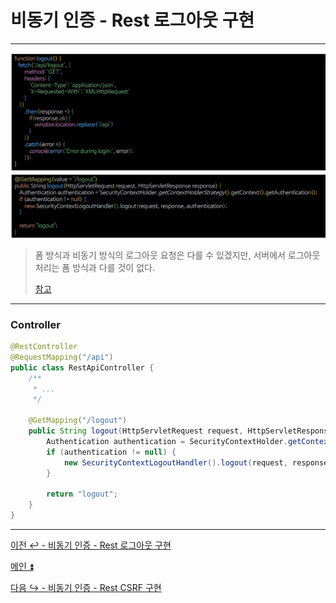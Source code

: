 # 비동기 인증 - Rest 로그아웃 구현

---

![img.png](img.png)

> 폼 방식과 비동기 방식의 로그아웃 요청은 다를 수 있겠지만, 서버에서 로그아웃 처리는 폼 방식과 다를 것이 없다.
> 
> [참고](https://github.com/genesis12345678/TIL/blob/main/Spring/security/Projects/%ED%9A%8C%EC%9B%90_%EC%9D%B8%EC%A6%9D_%EC%8B%9C%EC%8A%A4%ED%85%9C/Logout/Main.md)

---

### Controller

```java
@RestController
@RequestMapping("/api")
public class RestApiController {
    /**
     * ...
     */

    @GetMapping("/logout")
    public String logout(HttpServletRequest request, HttpServletResponse response) {
        Authentication authentication = SecurityContextHolder.getContextHolderStrategy().getContext().getAuthentication();
        if (authentication != null) {
            new SecurityContextLogoutHandler().logout(request, response, authentication);
        }

        return "logout";
    }
}
```

---

[이전 ↩️ - 비동기 인증 - Rest 로그아웃 구현]()

[메인 ⏫](https://github.com/genesis12345678/TIL/blob/main/Spring/security/main.md)

[다음 ↪️ - 비동기 인증 - Rest CSRF 구현]()